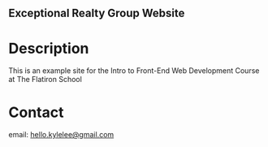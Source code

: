 Exceptional Realty Group Website
---

# Description

This is an example site for the Intro to Front-End Web Development Course at The Flatiron School

# Contact

email: hello.kylelee@gmail.com

